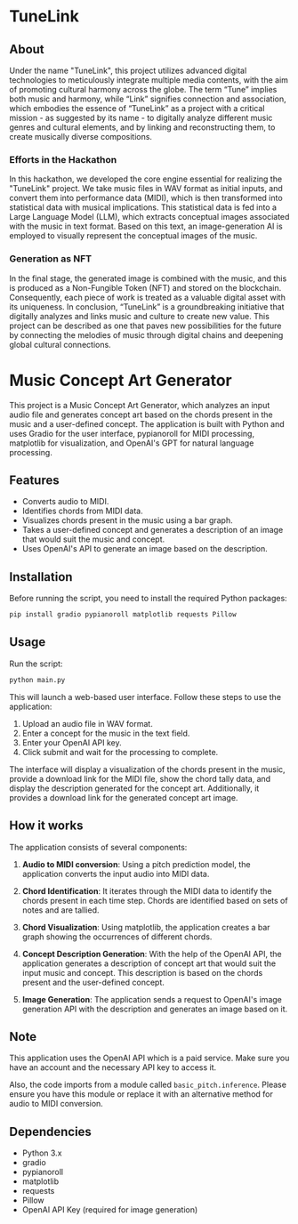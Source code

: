 # TuneLink

## About
Under the name "TuneLink", this project utilizes advanced digital technologies to meticulously integrate multiple media contents, with the aim of promoting cultural harmony across the globe. The term “Tune” implies both music and harmony, while “Link” signifies connection and association, which embodies the essence of “TuneLink” as a project with a critical mission - as suggested by its name - to digitally analyze different music genres and cultural elements, and by linking and reconstructing them, to create musically diverse compositions.

### Efforts in the Hackathon
In this hackathon, we developed the core engine essential for realizing the "TuneLink" project. We take music files in WAV format as initial inputs, and convert them into performance data (MIDI), which is then transformed into statistical data with musical implications. This statistical data is fed into a Large Language Model (LLM), which extracts conceptual images associated with the music in text format. Based on this text, an image-generation AI is employed to visually represent the conceptual images of the music.

### Generation as NFT
In the final stage, the generated image is combined with the music, and this is produced as a Non-Fungible Token (NFT) and stored on the blockchain. Consequently, each piece of work is treated as a valuable digital asset with its uniqueness. In conclusion, “TuneLink” is a groundbreaking initiative that digitally analyzes and links music and culture to create new value. This project can be described as one that paves new possibilities for the future by connecting the melodies of music through digital chains and deepening global cultural connections.


# Music Concept Art Generator

This project is a Music Concept Art Generator, which analyzes an input audio file and generates concept art based on the chords present in the music and a user-defined concept. The application is built with Python and uses Gradio for the user interface, pypianoroll for MIDI processing, matplotlib for visualization, and OpenAI's GPT for natural language processing.

## Features

- Converts audio to MIDI.
- Identifies chords from MIDI data.
- Visualizes chords present in the music using a bar graph.
- Takes a user-defined concept and generates a description of an image that would suit the music and concept.
- Uses OpenAI's API to generate an image based on the description.

## Installation

Before running the script, you need to install the required Python packages:

```sh
pip install gradio pypianoroll matplotlib requests Pillow
```

## Usage

Run the script:

```sh
python main.py
```

This will launch a web-based user interface. Follow these steps to use the application:

1. Upload an audio file in WAV format.
2. Enter a concept for the music in the text field.
3. Enter your OpenAI API key.
4. Click submit and wait for the processing to complete.

The interface will display a visualization of the chords present in the music, provide a download link for the MIDI file, show the chord tally data, and display the description generated for the concept art. Additionally, it provides a download link for the generated concept art image.

## How it works

The application consists of several components:

1. **Audio to MIDI conversion**: Using a pitch prediction model, the application converts the input audio into MIDI data.

2. **Chord Identification**: It iterates through the MIDI data to identify the chords present in each time step. Chords are identified based on sets of notes and are tallied.

3. **Chord Visualization**: Using matplotlib, the application creates a bar graph showing the occurrences of different chords.

4. **Concept Description Generation**: With the help of the OpenAI API, the application generates a description of concept art that would suit the input music and concept. This description is based on the chords present and the user-defined concept.

5. **Image Generation**: The application sends a request to OpenAI's image generation API with the description and generates an image based on it.

## Note

This application uses the OpenAI API which is a paid service. Make sure you have an account and the necessary API key to access it.

Also, the code imports from a module called `basic_pitch.inference`. Please ensure you have this module or replace it with an alternative method for audio to MIDI conversion.

## Dependencies

- Python 3.x
- gradio
- pypianoroll
- matplotlib
- requests
- Pillow
- OpenAI API Key (required for image generation)









